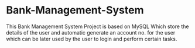 # Bank-Management-System
This Bank Management System Project is based on MySQL Which store the details of the user and automatic generate an account no. for the user which can be later used by the user to login and perform certain tasks.
